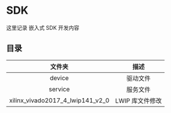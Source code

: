 # SDK

这里记录 嵌入式 SDK 开发内容

## 目录

|              文件夹              |      描述       |
| :------------------------------: | :-------------: |
|              device              |    驱动文件     |
|             service              |    服务文件     |
| xilinx_vivado2017_4_lwip141_v2_0 | LWIP 库文件修改 |
